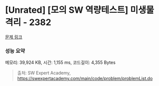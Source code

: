 # [Unrated] [모의 SW 역량테스트] 미생물 격리 - 2382 

[문제 링크](https://swexpertacademy.com/main/code/problem/problemDetail.do?contestProbId=AV597vbqAH0DFAVl) 

### 성능 요약

메모리: 39,924 KB, 시간: 1,155 ms, 코드길이: 4,355 Bytes



> 출처: SW Expert Academy, https://swexpertacademy.com/main/code/problem/problemList.do